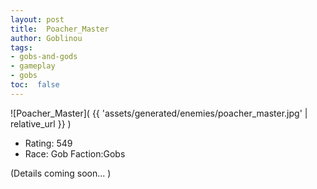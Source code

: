 ```yaml
---
layout: post
title:  Poacher_Master
author: Goblinou
tags:
- gobs-and-gods
- gameplay
- gobs
toc:  false
---
```


![Poacher_Master]( {{ 'assets/generated/enemies/poacher_master.jpg' | relative_url }} )
- Rating: 549
- Race: Gob  Faction:Gobs

(Details coming soon... )